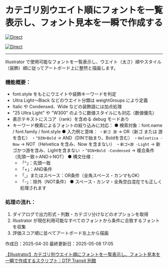 # カテゴリ別ウエイト順にフォントを一覧表示し、フォント見本を一瞬で作成する

[![Direct](https://img.shields.io/badge/Direct%20Link-TypefaceSampler.jsx-ffcc00.svg)](https://github.com/swwwitch/illustrator-scripts/blob/master/jsx/fonts/TypefaceSampler.jsx)

[![Direct](https://img.shields.io/badge/Back%20to%20home-All%20scripts-cccccc.svg)](https://github.com/swwwitch/illustrator-scripts/blob/master/README.md)

---

Illustrator で使用可能なフォントを一覧表示し、ウエイト（太さ）順やスタイル（装飾）順に従ってアートボード上に整然と描画します。

### 機能概要：

- font.style をもとにウエイトや装飾キーワードを判定
- Ultra Light〜Black などのウエイト分類は weightGroups により定義
- Italic や Condensed、Wide などの装飾語には加点処理
- "25 Ultra Light" や "W300" のように数値スタイルにも対応（数値優先）
- 表示テキストにスコア（rank）を含める debug モードあり
- キーワード検索によるフォントの絞り込みに対応：
  ● 検索対象：font.name / font.family / font.style
  ● 入力例と意味：
    ・`新ゴ 游`           → OR（新ゴ または 游 を含む）
    ・`^DIN+Bold`         → AND（DINで始まり、Boldを含む）
    ・`Helvetica -Now`    → NOT（Helvetica を含み、Now を含まない）
    ・`新ゴ+游 -Light`     → 新ゴかつ游を含み、Lightを含まない
    ・`^DIN+Bold -Condensed` → 複合条件（先頭一致＋AND＋NOT）
  ● 構文仕様：
    - 「^」：先頭一致
    - 「+」：AND条件
    - 「,」またはスペース：OR条件（全角スペース・カンマもOK）
    - 「-」：除外（NOT条件）
  ● スペース・カンマ・全角空白混在でも正しく処理されます

### 処理の流れ：

1. ダイアログで出力形式・列数・カテゴリ分けなどのオプションを取得
2. Illustrator が現在利用可能なすべてのフォントから条件に合致するフォントを収集
3. 評価スコア順に並べてアートボード左上から描画

作成日：2025-04-20
最終更新日：2025-05-08 17:05

[【Illustrator】カテゴリ別ウエイト順にフォントを一覧表示し、フォント見本を一瞬で作成するスクリプト｜DTP Transit 別館](https://note.com/dtp_tranist/n/n103ac6622657)